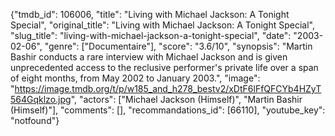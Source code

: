 {"tmdb_id": 106006, "title": "Living with Michael Jackson: A Tonight Special", "original_title": "Living with Michael Jackson: A Tonight Special", "slug_title": "living-with-michael-jackson-a-tonight-special", "date": "2003-02-06", "genre": ["Documentaire"], "score": "3.6/10", "synopsis": "Martin Bashir conducts a rare interview with Michael Jackson and is given unprecedented access to the reclusive performer's private life over a span of eight months, from May 2002 to January 2003.", "image": "https://image.tmdb.org/t/p/w185_and_h278_bestv2/xDtF6lFfQFCYb4HZyT564Gqklzo.jpg", "actors": ["Michael Jackson (Himself)", "Martin Bashir (Himself)"], "comments": [], "recommandations_id": [66110], "youtube_key": "notfound"}